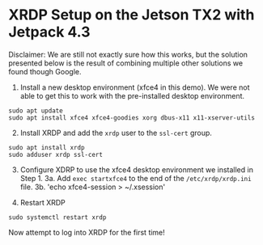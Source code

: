 # XRDP Setup on the Jetson TX2 with Jetpack 4.3

Disclaimer: We are still not exactly sure how this works, but the solution presented below is the result of combining multiple other solutions we found though Google. 

1. Install a new desktop environment (xfce4 in this demo). We were not able to get this to work with the pre-installed desktop environment.
```
sudo apt update
sudo apt install xfce4 xfce4-goodies xorg dbus-x11 x11-xserver-utils
```

2. Install XRDP and add the `xrdp` user to the `ssl-cert` group.
```
sudo apt install xrdp
sudo adduser xrdp ssl-cert
```

3. Configure XDRP to use the xfce4 desktop environment we installed in Step 1.
    3a. Add `exec startxfce4` to the end of the `/etc/xrdp/xrdp.ini` file.
    3b. 'echo xfce4-session > ~/.xsession'

4. Restart XRDP
```
sudo systemctl restart xrdp
```

Now attempt to log into XRDP for the first time!

